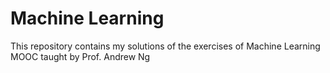 # Machine Learning
This repository contains my solutions of the exercises of Machine Learning MOOC taught by Prof. Andrew Ng
